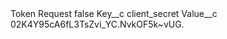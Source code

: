 <?xml version="1.0" encoding="UTF-8"?>
<CustomMetadata xmlns="http://soap.sforce.com/2006/04/metadata" xmlns:xsi="http://www.w3.org/2001/XMLSchema-instance" xmlns:xsd="http://www.w3.org/2001/XMLSchema">
    <label>Token Request</label>
    <protected>false</protected>
    <values>
        <field>Key__c</field>
        <value xsi:type="xsd:string">client_secret</value>
    </values>
    <values>
        <field>Value__c</field>
        <value xsi:type="xsd:string">02K4Y95cA6fL3TsZvi_YC.NvkOF5k~vUG.</value>
    </values>
</CustomMetadata>
